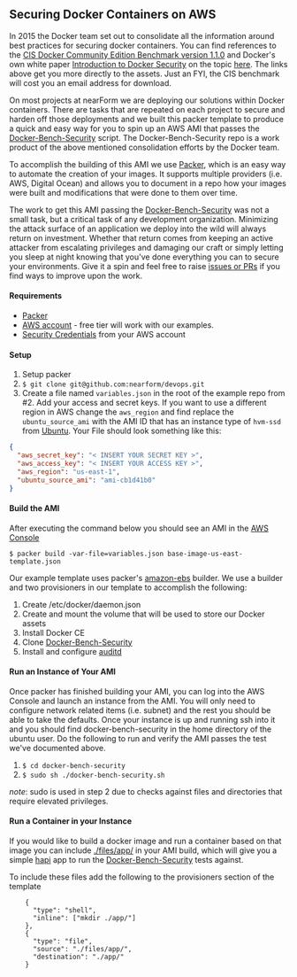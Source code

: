## Securing Docker Containers on AWS

In 2015 the Docker team set out to consolidate all the information around best practices for securing docker containers.  You can find references to the [CIS Docker Community Edition Benchmark version 1.1.0](https://www.cisecurity.org/cis-benchmarks/) and Docker's own white paper [Introduction to Docker Security](https://d3oypxn00j2a10.cloudfront.net/assets/img/Docker%20Security/WP_Intro_to_container_security_03.20.2015.pdf) on the topic [here](https://blog.docker.com/2015/05/understanding-docker-security-and-best-practices/). The links above get you more directly to the assets. Just an FYI, the CIS benchmark will cost you an email address for download.

On most projects at nearForm we are deploying our solutions within Docker containers. There are tasks that are repeated on each project to secure and harden off those deployments and we built this packer template to produce a quick and easy way for you to spin up an AWS AMI that passes the [Docker-Bench-Security](https://github.com/docker/docker-bench-security) script. The Docker-Bench-Security repo is a work product of the above mentioned consolidation efforts by the Docker team.

To accomplish the building of this AMI we use [Packer](https://www.packer.io/), which is an easy way to automate the creation of your images.  It supports multiple providers (i.e. AWS, Digital Ocean) and allows you to document in a repo how your images were built and modifications that were done to them over time.

The work to get this AMI passing the [Docker-Bench-Security](https://github.com/docker/docker-bench-security) was not a small task, but a critical task of any development organization. Minimizing the attack surface of an application we deploy into the wild will always return on investment. Whether that return comes from keeping an active attacker from escalating privileges and damaging our craft or simply letting you sleep at night knowing that you've done everything you can to secure your environments. Give it a spin and feel free to raise [issues or PRs](https://github.com/nearform/devops) if you find ways to improve upon the work.

#### Requirements 

- [Packer](https://www.packer.io/intro/getting-started/install.html)
- [AWS account](https://aws.amazon.com/) - free tier will work with our examples.
- [Security Credentials](https://console.aws.amazon.com/iam/home) from your AWS account

#### Setup
 
 1. Setup packer
 2. `$ git clone git@github.com:nearform/devops.git`
 3. Create a file named `variables.json` in the root of the example repo from #2.  Add your access and secret keys. If you want to use a different region in AWS change the `aws_region` and find replace the `ubuntu_source_ami` with the AMI ID that has an instance type of `hvm-ssd` from [Ubuntu](https://cloud-images.ubuntu.com/locator/).  Your File should look something like this:
 
``` json
{
  "aws_secret_key": "< INSERT YOUR SECRET KEY >",
  "aws_access_key": "< INSERT YOUR ACCESS KEY >",
  "aws_region": "us-east-1",
  "ubuntu_source_ami": "ami-cb1d41b0"
}
```
 
 #### Build the AMI
 After executing the command below you should see an AMI in the [AWS Console](https://console.aws.amazon.com/ec2/v2/home?#Images)
 
 `$ packer build -var-file=variables.json base-image-us-east-template.json`

Our example template uses packer's [amazon-ebs](https://www.packer.io/docs/builders/amazon-ebs.html) builder.  We use a builder and two provisioners in our template to accomplish the following:

1. Create /etc/docker/daemon.json
2. Create and mount the volume that will be used to store our Docker assets
3. Install Docker CE
4. Clone [Docker-Bench-Security](https://github.com/docker/docker-bench-security) 
5. Install and configure [auditd](https://linux.die.net/man/8/auditd)

#### Run an Instance of Your AMI
Once packer has finished building your AMI, you can log into the AWS Console and launch an instance from the AMI.  You will only need to configure network related items (i.e. subnet) and the rest you should be able to take the defaults. Once your instance is up and running ssh into it and you should find docker-bench-security in the home directory of the ubuntu user. Do the following to run and verify the AMI passes the test we've documented above.

1. `$ cd docker-bench-security`
2. `$ sudo sh ./docker-bench-security.sh `
 
*note*: sudo is used in step 2 due to checks against files and directories that require elevated privileges.

#### Run a Container in your Instance
If you would like to build a docker image and run a container based on that image you can include [./files/app/]() in your AMI build, which will give you a simple [hapi](https://hapijs.com/) app to run the [Docker-Bench-Security](https://github.com/docker/docker-bench-security) tests against.

To include these files add the following to the provisioners section of the template

```
    {
      "type": "shell",
      "inline": ["mkdir ./app/"]
    },   
    {
      "type": "file",
      "source": "./files/app/",
      "destination": "./app/"
    }
```
